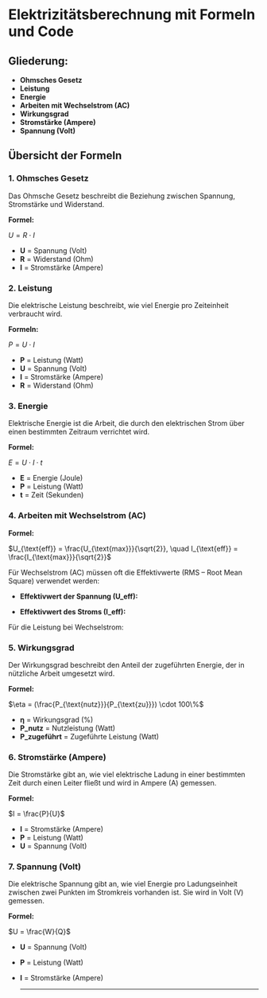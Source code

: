 
# Elektrizitätsberechnung mit Formeln und Code

## Gliederung:
- **Ohmsches Gesetz**
- **Leistung**
- **Energie**
- **Arbeiten mit Wechselstrom (AC)**
- **Wirkungsgrad**
- **Stromstärke (Ampere)**
- **Spannung (Volt)**

## Übersicht der Formeln

### 1. Ohmsches Gesetz
Das Ohmsche Gesetz beschreibt die Beziehung zwischen Spannung, Stromstärke und Widerstand.

**Formel:**

$U = R \cdot I$

- **U** = Spannung (Volt)
- **R** = Widerstand (Ohm)
- **I** = Stromstärke (Ampere)

### 2. Leistung
Die elektrische Leistung beschreibt, wie viel Energie pro Zeiteinheit verbraucht wird.

**Formeln:**

$P = U \cdot I$

- **P** = Leistung (Watt)
- **U** = Spannung (Volt)
- **I** = Stromstärke (Ampere)
- **R** = Widerstand (Ohm)

### 3. Energie
Elektrische Energie ist die Arbeit, die durch den elektrischen Strom über einen bestimmten Zeitraum verrichtet wird.

**Formel:**

$E = U \cdot I \cdot t$

- **E** = Energie (Joule)
- **P** = Leistung (Watt)
- **t** = Zeit (Sekunden)

### 4. Arbeiten mit Wechselstrom (AC)

**Formel:**

$U_{\text{eff}} = \frac{U_{\text{max}}}{\sqrt{2}}, \quad I_{\text{eff}} = \frac{I_{\text{max}}}{\sqrt{2}}$

Für Wechselstrom (AC) müssen oft die Effektivwerte (RMS – Root Mean Square) verwendet werden:

- **Effektivwert der Spannung (U_eff):**

- **Effektivwert des Stroms (I_eff):**

Für die Leistung bei Wechselstrom:

### 5. Wirkungsgrad
Der Wirkungsgrad beschreibt den Anteil der zugeführten Energie, der in nützliche Arbeit umgesetzt wird.

**Formel:**

$\eta = (\frac{P_{\text{nutz}}}{P_{\text{zu}}}) \cdot 100\%$

- **η** = Wirkungsgrad (%)
- **P_nutz** = Nutzleistung (Watt)
- **P_zugeführt** = Zugeführte Leistung (Watt)

### 6. Stromstärke (Ampere)
Die Stromstärke  gibt an, wie viel elektrische Ladung  in einer bestimmten Zeit  durch einen Leiter fließt und wird in Ampere (A) gemessen.

**Formel:**

$I = \frac{P}{U}$

- **I** = Stromstärke (Ampere)
- **P** = Leistung (Watt)
- **U** = Spannung (Volt)

### 7. Spannung (Volt)

Die elektrische Spannung gibt an, wie viel Energie pro Ladungseinheit zwischen zwei Punkten im Stromkreis vorhanden ist. Sie wird in Volt (V) gemessen.

**Formel:**  

$U = \frac{W}{Q}$

- **U** = Spannung (Volt)
- **P** = Leistung (Watt)
- **I** = Stromstärke (Ampere)

  ---
